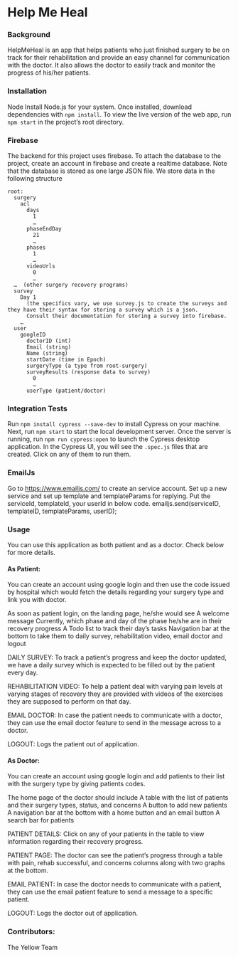 # Help Me Heal

### Background

HelpMeHeal is an app that helps patients who just finished surgery to be on track for their rehabilitation and provide an easy channel for communication with the doctor. It also allows the doctor to easily track and monitor the progress of his/her patients.

### Installation
Node
Install Node.js for your system. Once installed, download dependencies with `npm install`. To view the live version of the web app, run `npm start` in the project’s  root directory. 

### Firebase
The backend for this project uses firebase. To attach the database to the project, create an account in firebase and create a realtime database. Note that the database is stored as one large JSON file. We store data in the following structure
```
root:
  surgery
    acl 
      days 
        1
        …
      phaseEndDay
        21
        …
      phases
        1
        …
      videoUrls
        0
        …
  …  (other surgery recovery programs)
  survey
    Day 1
      (the specifics vary, we use survey.js to create the surveys and they have their syntax for storing a survey which is a json. 
      Consult their documentation for storing a survey into firebase. 
    …
  user 
    googleID 
      doctorID (int)
      Email (string)
      Name (string)
      startDate (time in Epoch)
      surgeryType (a type from root-surgery)
      surveyResults (response data to survey)
        0
        …
      userType (patient/doctor)
```
### Integration Tests
Run `​​npm install cypress --save-dev` to install Cypress on your machine. Next, run `npm start` to start the local development server. Once the server is running, run `npm run cypress:open` to launch the Cypress desktop application. In the Cypress UI, you will see the `.spec.js` files that are created. Click on any of them to run them.

### EmailJs 
Go to https://www.emailjs.com/ to create an service account. Set up a new service and set up template and templateParams for replying. Put the serviceId, templateId, your userId in below code.
emailjs.send(serviceID, templateID, templateParams, userID);

### Usage
You can use this application as both patient and as a doctor. Check below for more details.

#### As Patient:
You can create an account using google login and then use the code issued by hospital which would fetch the details regarding your surgery type and link you with doctor.

As soon as patient login, on the landing page, he/she would see
A welcome message
Currently, which phase and day of the phase he/she are in their recovery progress
A Todo list to track their day’s tasks
Navigation bar at the bottom to take them to daily survey, rehabilitation video, email doctor and logout

DAILY SURVEY: 
To track a patient’s progress and keep the doctor updated, we have a daily survey which is expected to be filled out by the patient every day.

REHABILITATION VIDEO:
To help a patient deal with varying pain levels at varying stages of recovery they are provided with videos of the exercises they are supposed to perform on that day.

EMAIL DOCTOR:
In case the patient needs to communicate with a doctor, they can use the email doctor feature to send in the message across to a doctor.

LOGOUT:
Logs the patient out of application.

#### As Doctor:

You can create an account using google login and add patients to their list with the surgery type by giving patients codes.

The home page of the doctor should include
A table with the list of patients and their surgery types, status, and concerns
A button to add new patients
A navigation bar at the bottom with a home button and an email button
A search bar for patients

PATIENT DETAILS:
Click on any of your patients in the table to view information regarding their recovery progress.

PATIENT PAGE: 
The doctor can see the patient’s progress through a table with pain, rehab successful, and concerns columns along with two graphs at the bottom.

EMAIL PATIENT:
In case the doctor needs to communicate with a patient, they can use the email patient feature to send a message to a specific patient.

LOGOUT:
Logs the doctor out of application.

### Contributors: 
The Yellow Team
